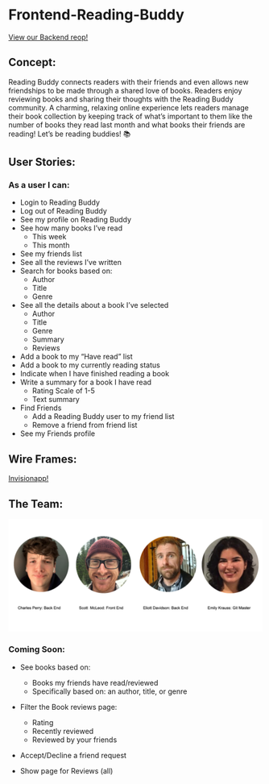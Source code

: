 # Frontend-Reading-Buddy
[View our Backend reop!](https://github.com/Emily-Rose-K/Backend-Reading-Buddy)
## Concept:

Reading Buddy connects readers with their friends and even allows new friendships to be made through a shared love of books. Readers enjoy reviewing books and sharing their thoughts with the Reading Buddy community. A charming, relaxing online experience lets readers manage their book collection by keeping track of what’s important to them like the number of books they read last month and what books their friends are reading! Let’s be reading buddies!  📚

## User Stories:

### As a user I can: 
- Login to Reading Buddy 
- Log out of Reading Buddy
- See my profile on Reading Buddy
- See how many books I’ve read
  - This week
  - This month
- See my friends list
- See all the reviews I’ve written
- Search for books based on:
  - Author
  - Title
  - Genre
- See all the details about a book I’ve selected
  - Author
  - Title
  - Genre
  - Summary
  - Reviews
- Add a book to my “Have read”  list
- Add a book to my  currently reading status
- Indicate when I have finished reading a book
- Write a summary for a book I have read
  - Rating Scale of 1-5
  - Text summary
- Find Friends
  - Add a Reading Buddy user to my friend list
  - Remove a friend from friend list
- See my Friends profile

## Wire Frames: 

[Invisionapp!](https://scott772250.invisionapp.com/freehand/Tis-A-Fire-Upon-the-Hobbit-XtJaN58Rg)

## The Team:
![The Team](./public/Team.png?raw=true)
### Coming Soon:

- See books based on:
  - Books my friends have read/reviewed
  - Specifically based on: an author, title, or genre

- Filter the Book reviews page:
  - Rating
  - Recently reviewed
  - Reviewed by your friends

- Accept/Decline a friend request
- Show page for Reviews (all)

